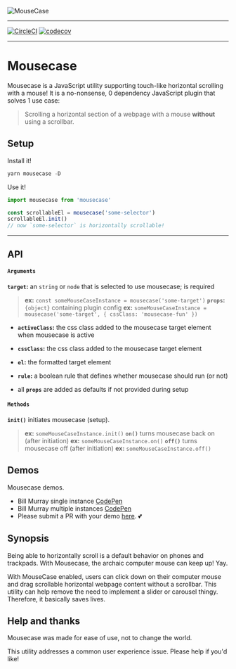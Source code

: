 ![MouseCase](https://yowainwright.imgix.net/mousecase/mousecase.jpg?auto=format)

---


[![CircleCI](https://circleci.com/gh/yowainwright/mousecase.svg?style=svg)](https://circleci.com/gh/yowainwright/mousecase)
[![codecov](https://codecov.io/gh/yowainwright/generate-clean-number/branch/master/graph/badge.svg)](https://codecov.io/gh/yowainwright/mousecase)

---

# Mousecase

Mousecase is a JavaScript utility supporting touch-like horizontal scrolling with a mouse!
It is a no-nonsense, 0 dependency JavaScript plugin that solves 1 use case:

> Scrolling a horizontal section of a webpage with a mouse **without** using a scrollbar.

## Setup

Install it!

```javascript
yarn mousecase -D
```

Use it!

```typescript
import mousecase from 'mousecase'

const scrollableEl = mousecase('some-selector')
scrollableEl.init()
// now `some-selector` is horizontally scrollable!
```

---

## API

#### `Arguments`

**`target`:** an `string` or `node` that is selected to use mousecase; is required
> **ex:** `const someMouseCaseInstance = mousecase('some-target')`
**`props`:** `{object}` containing plugin config
> **ex:** `someMouseCaseInstance = mousecase('some-target', { cssClass: 'mousecase-fun' })`
- **`activeClass`:** the css class added to the mousecase target element when mousecase is active
- **`cssClass`:** the css class added to the mousecase target element
- **`el`:** the formatted target element
- **`rule`:** a boolean rule that defines whether mousecase should run (or not)

- all **`props`** are added as defaults if not provided during setup

#### `Methods`

**`init()`** initiates mousecase (setup).
> **ex:** `someMouseCaseInstance.init()`
**`on()`** turns mousecase back on (after initiation)
> **ex:** `someMouseCaseInstance.on()`
**`off()`** turns mousecase off (after initiation)
> **ex:** `someMouseCaseInstance.off()`

## Demos

Mousecase demos. 

- Bill Murray single instance [CodePen](https://codepen.io/yowainwright/pen/d2fa41088f4d40dd9dd55fa72d60441f)
- Bill Murray multiple instances [CodePen](https://codepen.io/yowainwright/pen/3d442391a2e4370da4b12e7f16fddeaf)
- Please submit a PR with your demo [here](/pulls). 💕

## Synopsis

Being able to horizontally scroll is a default behavior on phones and trackpads. 
With Mousecase, the archaic computer mouse can keep up! Yay. 

With MouseCase enabled, users can click down on their computer mouse and drag scrollable horizontal webpage content without a scrollbar. 
This utility can help remove the need to implement a slider or carousel thingy. Therefore, it basically saves lives.

## Help and thanks

Mousecase was made for ease of use, not to change the world. 

This utility addresses a common user experience issue. 
Please help if you'd like! 
